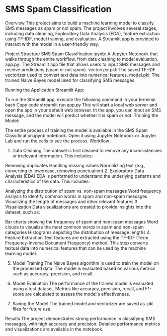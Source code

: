 # SMS Spam Classification

Overview
This project aims to build a machine learning model to classify SMS messages as spam or not spam. The project involves several stages, including data cleaning, Exploratory Data Analysis (EDA), feature extraction using TF-IDF, model training, and evaluation. A Streamlit app is provided to interact with the model in a user-friendly way.

Project Structure
SMS Spam Classification.ipynb: A Jupyter Notebook that walks through the entire workflow, from data cleaning to model evaluation.
app.py: The Streamlit app file that allows users to input SMS messages and receive predictions (spam or not spam).
vectorizer.pkl: The saved TF-IDF vectorizer used to convert text data into numerical features.
model.pkl: The trained Naive Bayes model used for classifying SMS messages.

Running the Application
Streamlit App:

To run the Streamlit app, execute the following command in your terminal:
bash
Copy code
streamlit run app.py
This will start a local web server and open the app in your default web browser.
In the app, you can input an SMS message, and the model will predict whether it is spam or not.
Training the Model:

The entire process of training the model is available in the SMS Spam Classification.ipynb notebook. Open it using Jupyter Notebook or Jupyter Lab and run the cells to see the process.
Workflow
1. Data Cleaning
The dataset is first cleaned to remove any inconsistencies or irrelevant information. This includes:

Removing duplicates
Handling missing values
Normalizing text (e.g., converting to lowercase, removing punctuation)
2. Exploratory Data Analysis (EDA)
EDA is performed to understand the underlying patterns and characteristics of the data. This includes:

Analyzing the distribution of spam vs. non-spam messages
Word frequency analysis to identify common words in spam and non-spam messages
Visualizing the length of messages and other relevant features
3. Visualization
Data visualizations are created to provide insights into the dataset, such as:

Bar charts showing the frequency of spam and non-spam messages
Word clouds to visualize the most common words in spam and non-spam categories
Histograms depicting the distribution of message lengths
4. Feature Extraction
Text features are extracted using the TF-IDF (Term Frequency-Inverse Document Frequency) method. This step converts textual data into numerical features that can be used by the machine learning model.

5. Model Training
The Naive Bayes algorithm is used to train the model on the processed data. The model is evaluated based on various metrics such as accuracy, precision, and recall.

6. Model Evaluation
The performance of the trained model is evaluated using a test dataset. Metrics like accuracy, precision, recall, and F1-score are calculated to assess the model's effectiveness.

7. Saving the Model
The trained model and vectorizer are saved as .pkl files for future use.

Results
The project demonstrates strong performance in classifying SMS messages, with high accuracy and precision. Detailed performance metrics and visualizations are available in the notebook.
